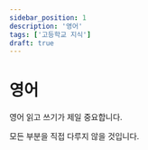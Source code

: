 ```yaml
---
sidebar_position: 1
description: '영어'
tags: ['고등학교 지식']
draft: true
---
```


# 영어

영어 읽고 쓰기가 제일 중요합니다.

모든 부분을 직접 다루지 않을 것입니다.

